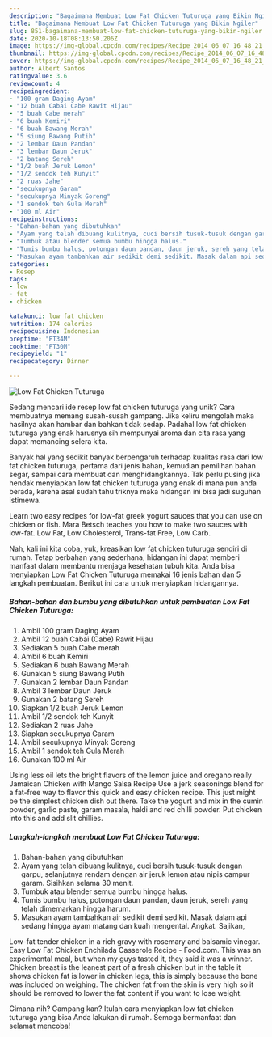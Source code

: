 ```yaml
---
description: "Bagaimana Membuat Low Fat Chicken Tuturuga yang Bikin Ngiler"
title: "Bagaimana Membuat Low Fat Chicken Tuturuga yang Bikin Ngiler"
slug: 851-bagaimana-membuat-low-fat-chicken-tuturuga-yang-bikin-ngiler
date: 2020-10-18T08:13:50.206Z
image: https://img-global.cpcdn.com/recipes/Recipe_2014_06_07_16_48_21_429_bfc578/751x532cq70/low-fat-chicken-tuturuga-foto-resep-utama.jpg
thumbnail: https://img-global.cpcdn.com/recipes/Recipe_2014_06_07_16_48_21_429_bfc578/751x532cq70/low-fat-chicken-tuturuga-foto-resep-utama.jpg
cover: https://img-global.cpcdn.com/recipes/Recipe_2014_06_07_16_48_21_429_bfc578/751x532cq70/low-fat-chicken-tuturuga-foto-resep-utama.jpg
author: Albert Santos
ratingvalue: 3.6
reviewcount: 4
recipeingredient:
- "100 gram Daging Ayam"
- "12 buah Cabai Cabe Rawit Hijau"
- "5 buah Cabe merah"
- "6 buah Kemiri"
- "6 buah Bawang Merah"
- "5 siung Bawang Putih"
- "2 lembar Daun Pandan"
- "3 lembar Daun Jeruk"
- "2 batang Sereh"
- "1/2 buah Jeruk Lemon"
- "1/2 sendok teh Kunyit"
- "2 ruas Jahe"
- "secukupnya Garam"
- "secukupnya Minyak Goreng"
- "1 sendok teh Gula Merah"
- "100 ml Air"
recipeinstructions:
- "Bahan-bahan yang dibutuhkan"
- "Ayam yang telah dibuang kulitnya, cuci bersih tusuk-tusuk dengan garpu, selanjutnya rendam dengan air jeruk lemon atau nipis campur garam. Sisihkan selama 30 menit."
- "Tumbuk atau blender semua bumbu hingga halus."
- "Tumis bumbu halus, potongan daun pandan, daun jeruk, sereh yang telah dimemarkan hingga harum."
- "Masukan ayam tambahkan air sedikit demi sedikit. Masak dalam api sedang hingga ayam matang dan kuah mengental. Angkat. Sajikan,"
categories:
- Resep
tags:
- low
- fat
- chicken

katakunci: low fat chicken 
nutrition: 174 calories
recipecuisine: Indonesian
preptime: "PT34M"
cooktime: "PT30M"
recipeyield: "1"
recipecategory: Dinner

---
```



![Low Fat Chicken Tuturuga](https://img-global.cpcdn.com/recipes/Recipe_2014_06_07_16_48_21_429_bfc578/751x532cq70/low-fat-chicken-tuturuga-foto-resep-utama.jpg)

Sedang mencari ide resep low fat chicken tuturuga yang unik? Cara membuatnya memang susah-susah gampang. Jika keliru mengolah maka hasilnya akan hambar dan bahkan tidak sedap. Padahal low fat chicken tuturuga yang enak harusnya sih mempunyai aroma dan cita rasa yang dapat memancing selera kita.

Banyak hal yang sedikit banyak berpengaruh terhadap kualitas rasa dari low fat chicken tuturuga, pertama dari jenis bahan, kemudian pemilihan bahan segar, sampai cara membuat dan menghidangkannya. Tak perlu pusing jika hendak menyiapkan low fat chicken tuturuga yang enak di mana pun anda berada, karena asal sudah tahu triknya maka hidangan ini bisa jadi suguhan istimewa.

Learn two easy recipes for low-fat greek yogurt sauces that you can use on chicken or fish. Mara Betsch teaches you how to make two sauces with low-fat. Low Fat, Low Cholesterol, Trans-fat Free, Low Carb.


Nah, kali ini kita coba, yuk, kreasikan low fat chicken tuturuga sendiri di rumah. Tetap berbahan yang sederhana, hidangan ini dapat memberi manfaat dalam membantu menjaga kesehatan tubuh kita. Anda bisa menyiapkan Low Fat Chicken Tuturuga memakai 16 jenis bahan dan 5 langkah pembuatan. Berikut ini cara untuk menyiapkan hidangannya.

<!--inarticleads1-->

##### Bahan-bahan dan bumbu yang dibutuhkan untuk pembuatan Low Fat Chicken Tuturuga:

1. Ambil 100 gram Daging Ayam
1. Ambil 12 buah Cabai (Cabe) Rawit Hijau
1. Sediakan 5 buah Cabe merah
1. Ambil 6 buah Kemiri
1. Sediakan 6 buah Bawang Merah
1. Gunakan 5 siung Bawang Putih
1. Gunakan 2 lembar Daun Pandan
1. Ambil 3 lembar Daun Jeruk
1. Gunakan 2 batang Sereh
1. Siapkan 1/2 buah Jeruk Lemon
1. Ambil 1/2 sendok teh Kunyit
1. Sediakan 2 ruas Jahe
1. Siapkan secukupnya Garam
1. Ambil secukupnya Minyak Goreng
1. Ambil 1 sendok teh Gula Merah
1. Gunakan 100 ml Air


Using less oil lets the bright flavors of the lemon juice and oregano really Jamaican Chicken with Mango Salsa Recipe Use a jerk seasonings blend for a fat-free way to flavor this quick and easy chicken recipe. This just might be the simplest chicken dish out there. Take the yogurt and mix in the cumin powder, garlic paste, garam masala, haldi and red chilli powder. Put chicken into this and add slit chillies. 

<!--inarticleads2-->

##### Langkah-langkah membuat Low Fat Chicken Tuturuga:

1. Bahan-bahan yang dibutuhkan
1. Ayam yang telah dibuang kulitnya, cuci bersih tusuk-tusuk dengan garpu, selanjutnya rendam dengan air jeruk lemon atau nipis campur garam. Sisihkan selama 30 menit.
1. Tumbuk atau blender semua bumbu hingga halus.
1. Tumis bumbu halus, potongan daun pandan, daun jeruk, sereh yang telah dimemarkan hingga harum.
1. Masukan ayam tambahkan air sedikit demi sedikit. Masak dalam api sedang hingga ayam matang dan kuah mengental. Angkat. Sajikan,


Low-fat tender chicken in a rich gravy with rosemary and balsamic vinegar. Easy Low Fat Chicken Enchilada Casserole Recipe - Food.com. This was an experimental meal, but when my guys tasted it, they said it was a winner. Chicken breast is the leanest part of a fresh chicken but in the table it shows chicken fat is lower in chicken legs, this is simply because the bone was included on weighing. The chicken fat from the skin is very high so it should be removed to lower the fat content if you want to lose weight. 

Gimana nih? Gampang kan? Itulah cara menyiapkan low fat chicken tuturuga yang bisa Anda lakukan di rumah. Semoga bermanfaat dan selamat mencoba!
